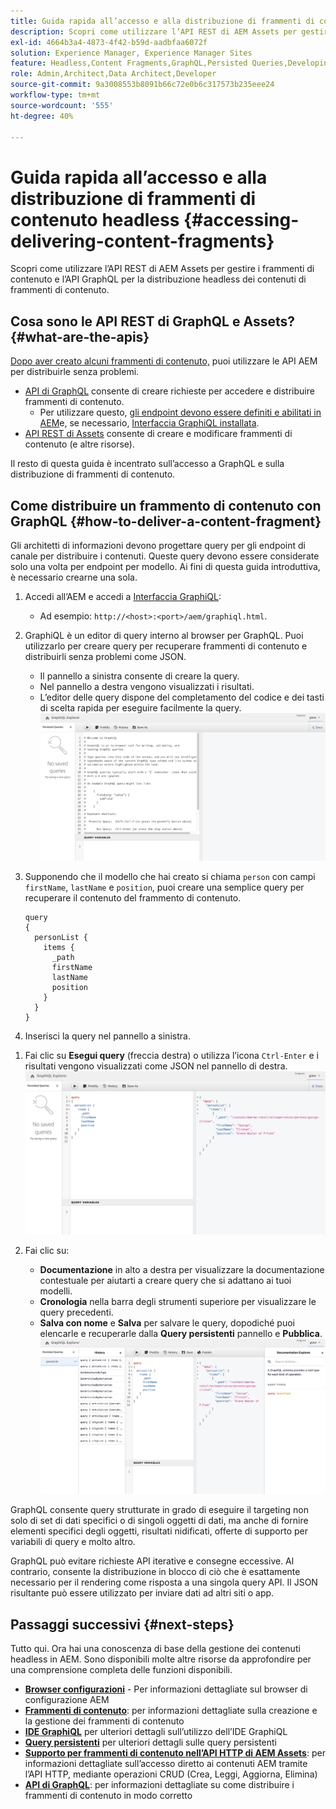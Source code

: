 ```yaml
---
title: Guida rapida all’accesso e alla distribuzione di frammenti di contenuto headless
description: Scopri come utilizzare l’API REST di AEM Assets per gestire i frammenti di contenuto e l’API GraphQL per la distribuzione headless dei contenuti di frammenti di contenuto.
exl-id: 4664b3a4-4873-4f42-b59d-aadbfaa6072f
solution: Experience Manager, Experience Manager Sites
feature: Headless,Content Fragments,GraphQL,Persisted Queries,Developing
role: Admin,Architect,Data Architect,Developer
source-git-commit: 9a3008553b8091b66c72e0b6c317573b235eee24
workflow-type: tm+mt
source-wordcount: '555'
ht-degree: 40%

---
```


# Guida rapida all’accesso e alla distribuzione di frammenti di contenuto headless {#accessing-delivering-content-fragments}

Scopri come utilizzare l’API REST di AEM Assets per gestire i frammenti di contenuto e l’API GraphQL per la distribuzione headless dei contenuti di frammenti di contenuto.

## Cosa sono le API REST di GraphQL e Assets? {#what-are-the-apis}

[Dopo aver creato alcuni frammenti di contenuto,](create-content-fragment.md) puoi utilizzare le API AEM per distribuirle senza problemi.

* [API di GraphQL](/help/sites-developing/headless/graphql-api/graphql-api-content-fragments.md) consente di creare richieste per accedere e distribuire frammenti di contenuto.
   * Per utilizzare questo, [gli endpoint devono essere definiti e abilitati in AEM](/help/sites-developing/headless/graphql-api/graphql-endpoint.md#enabling-graphql-endpoint)e, se necessario, [Interfaccia GraphiQL installata](/help/sites-developing/headless/graphql-api/graphql-api-content-fragments.md#installing-graphiql-interface).
* [API REST di Assets](/help/assets/assets-api-content-fragments.md) consente di creare e modificare frammenti di contenuto (e altre risorse).

Il resto di questa guida è incentrato sull’accesso a GraphQL e sulla distribuzione di frammenti di contenuto.

## Come distribuire un frammento di contenuto con GraphQL {#how-to-deliver-a-content-fragment}

Gli architetti di informazioni devono progettare query per gli endpoint di canale per distribuire i contenuti. Queste query devono essere considerate solo una volta per endpoint per modello. Ai fini di questa guida introduttiva, è necessario crearne una sola.

1. Accedi all’AEM e accedi a [Interfaccia GraphiQL](/help/sites-developing/headless/graphql-api/graphiql-ide.md):
   * Ad esempio: `http://<host>:<port>/aem/graphiql.html`.

1. GraphiQL è un editor di query interno al browser per GraphQL. Puoi utilizzarlo per creare query per recuperare frammenti di contenuto e distribuirli senza problemi come JSON.
   * Il pannello a sinistra consente di creare la query.
   * Nel pannello a destra vengono visualizzati i risultati.
   * L’editor delle query dispone del completamento del codice e dei tasti di scelta rapida per eseguire facilmente la query.
     ![Editor GraphiQL](assets/graphiql.png)

1. Supponendo che il modello che hai creato si chiama `person` con campi `firstName`, `lastName` e `position`, puoi creare una semplice query per recuperare il contenuto del frammento di contenuto.

   ```text
   query 
   {
     personList {
       items {
         _path
         firstName
         lastName
         position
       }
     }
   }
   ```

1. Inserisci la query nel pannello a sinistra.
<!--
   ![GraphiQL query](assets/graphiql-query.png)
-->

1. Fai clic su **Esegui query** (freccia destra) o utilizza l’icona `Ctrl-Enter` e i risultati vengono visualizzati come JSON nel pannello di destra.
   ![Risultati GraphiQL](assets/graphiql-results.png)

1. Fai clic su:
   * **Documentazione** in alto a destra per visualizzare la documentazione contestuale per aiutarti a creare query che si adattano ai tuoi modelli.
   * **Cronologia** nella barra degli strumenti superiore per visualizzare le query precedenti.
   * **Salva con nome** e **Salva** per salvare le query, dopodiché puoi elencarle e recuperarle dalla **Query persistenti** pannello e **Pubblica**.
     ![Documentazione di GraphiQL](assets/graphiql-documentation.png)

GraphQL consente query strutturate in grado di eseguire il targeting non solo di set di dati specifici o di singoli oggetti di dati, ma anche di fornire elementi specifici degli oggetti, risultati nidificati, offerte di supporto per variabili di query e molto altro.

GraphQL può evitare richieste API iterative e consegne eccessive. Al contrario, consente la distribuzione in blocco di ciò che è esattamente necessario per il rendering come risposta a una singola query API. Il JSON risultante può essere utilizzato per inviare dati ad altri siti o app.

## Passaggi successivi {#next-steps}

Tutto qui. Ora hai una conoscenza di base della gestione dei contenuti headless in AEM. Sono disponibili molte altre risorse da approfondire per una comprensione completa delle funzioni disponibili.

* **[Browser configurazioni](create-configuration.md)** - Per informazioni dettagliate sul browser di configurazione AEM
* **[Frammenti di contenuto](/help/assets/content-fragments/content-fragments.md)**: per informazioni dettagliate sulla creazione e la gestione dei frammenti di contenuto
* **[IDE GraphiQL](/help/sites-developing/headless/graphql-api/graphiql-ide.md)** per ulteriori dettagli sull’utilizzo dell’IDE GraphiQL
* **[Query persistenti](/help/sites-developing/headless/graphql-api/persisted-queries.md)** per ulteriori dettagli sulle query persistenti
* **[Supporto per frammenti di contenuto nell’API HTTP di AEM Assets](/help/assets/assets-api-content-fragments.md)**: per informazioni dettagliate sull’accesso diretto ai contenuti AEM tramite l’API HTTP, mediante operazioni CRUD (Crea, Leggi, Aggiorna, Elimina)
* **[API di GraphQL](/help/sites-developing/headless/graphql-api/graphql-api-content-fragments.md)**: per informazioni dettagliate su come distribuire i frammenti di contenuto in modo corretto
